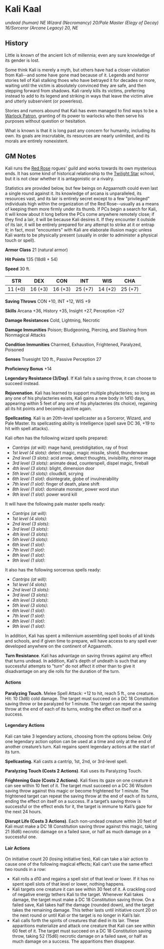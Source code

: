 # Kali Kaal
*undead (human) NE Wizard (Necromancy) 20/Pale Master (Elegy of Decay) 16/Sorceror (Arcane Legacy) 20, NE*

## History
Little is known of the ancient lich of millennia; even any sure knowledge of its gender is lost. 

Some think Kali is merely a myth, but others have had a closer visitation from Kali--and some have gone mad because of it. Legends and horror stories tell of Kali stalking thoes who have betrayed it for decades or more, waiting until the victim is absolutely convinced they are safe, and then stepping forward from shadows. Kali rarely kills its victims, preferring instead to add to its legend and striking in ways that leave the victim alive and utterly subservient (or powerless).

Stories and rumors abound that Kali has even managed to find ways to be a [Warlock Patron](/Classes/Warlock/Undead.md), granting of its power to warlocks who then serve his purposes without question or hesitation. 

What is known is that it is long past any concern for humanity, including its own. Its goals are inscrutable, its resources are nearly unlimited, and its morals are entirely nonexistent.

## GM Notes
Kali runs the [Red Rose](../Organizations/RoguesGuilds/RedRose.md) rogues' guild and works towards its own mysterious ends. It has some kind of historical relationship to the [Twilight Star](/Organizations/MageSchools/TwilightStar.md) school, but it is not clear whether it is antagonistic or a rivalry.

Statistics are provided below, but few beings on Azgaarnoth could even last a single round against it. Its knowledge of arcana is unparalleled, its resources vast, and its lair is entirely secret except to a few "privileged" individuals high within the organization of the Red Rose--usually as a means of keeping them more firmly under its thumb. If PCs begin a search for Kali, it will know about it long before the PCs come anywhere remotely close; if they find a lair, it will be because Kali desires it. If they encounter it outside of its lair, it will be entirely prepared for any attempt to strike at it or entrap it; in fact, most "encounters" with Kali are elaborate illusion magic unless Kali wants to be physically present (usually in order to administer a physical touch or spell).

**Armor Class** 21 (natural armor)

**Hit Points** 135 (18d8 + 54)

**Speed** 30 ft.

**STR**|**DEX**|**CON**|**INT**|**WIS**|**CHA**
-------|-------|-------|-------|-------|-------
11 (+0)|16 (+3)|16 (+3)|25 (+7)|14 (+2)|25 (+7)

**Saving Throws** CON +10, INT +12, WIS +9

**Skills** Arcana +36, History +35, Insight +27, Perception +27

**Damage Resistances** Cold, Lightning, Necrotic

**Damage Immunities** Poison; Bludgeoning, Piercing, and Slashing from Nonmagical Attacks

**Condition Immunities** Charmed, Exhaustion, Frightened, Paralyzed, Poisoned

**Senses** Truesight 120 ft., Passive Perception 27

**Proficiency Bonus** +14

**Legendary Resistance (3/Day)**. If Kali fails a saving throw, it can choose to succeed instead.

**Rejuvenation**. Kali has learned to support multiple phylacteries; so long as any one of his phylacteries exists, Kali gains a new body in 1d10 days, appearing within 5 feet of any one of his phylacteries (its choice), regaining all its hit points and becoming active again.

**Spellcasting**. Kali is an 20th-level spellcaster as a Sorceror, Wizard, and Pale Master. Its spellcasting ability is Intelligence (spell save DC 36, +19 to hit with spell attacks). 

Kali often has the following wizard spells prepared:

* *Cantrips (at will)*: mage hand, prestidigitation, ray of frost
* *1st level (4 slots)*: detect magic, magic missile, shield, thunderwave
* *2nd level (3 slots)*: acid arrow, detect thoughts, invisibility, mirror image
* *3rd level (3 slots)*: animate dead, counterspell, dispel magic, fireball
* *4th level (3 slots)*: blight, dimension door
* *5th level (3 slots)*: cloudkill, scrying
* *6th level (1 slot)*: disintegrate, globe of invulnerability
* *7th level (1 slot)*: finger of death, plane shift
* *8th level (1 slot)*: dominate monster, power word stun
* *9th level (1 slot)*: power word kill

It will have the following pale master spells ready:

* *Cantrips (at will)*: 
* *1st level (4 slots)*: 
* *2nd level (3 slots)*: 
* *3rd level (3 slots)*: 
* *4th level (3 slots)*: 
* *5th level (3 slots)*: 
* *6th level (1 slot)*: 
* *7th level (1 slot)*: 
* *8th level (1 slot)*: 
* *9th level (1 slot)*: 

It also has the following sorcerous spells ready:

* *Cantrips (at will)*: 
* *1st level (4 slots)*: 
* *2nd level (3 slots)*: 
* *3rd level (3 slots)*: 
* *4th level (3 slots)*: 
* *5th level (3 slots)*: 
* *6th level (1 slot)*: 
* *7th level (1 slot)*: 
* *8th level (1 slot)*: 
* *9th level (1 slot)*: 

In addition, Kali has spent a millennium assembling spell books of all kinds and schools, and if given time to prepare, will have access to any spell ever developed anywhere on the continent of Azgaarnoth.

**Turn Resistance**. Kali has advantage on saving throws against any effect that turns undead. In addition, Kali's depth of undeath is such that any successful attempts to "turn" do not affect it other than to give it disadvantage on any die rolls for the duration of the turn.

#### Actions
**Paralyzing Touch.** Melee Spell Attack: +12 to hit, reach 5 ft., one creature. Hit: 10 (3d6) cold damage. The target must succeed on a DC 18 Constitution saving throw or be paralyzed for 1 minute. The target can repeat the saving throw at the end of each of its turns, ending the effect on itself on a success.

#### Legendary Actions
Kali can take 3 legendary actions, choosing from the options below. Only one legendary action option can be used at a time and only at the end of another creature’s turn. Kali regains spent legendary actions at the start of its turn.

**Spellcasting.** Kali casts a cantrip, 1st, 2nd, or 3rd-level spell.

**Paralyzing Touch (Costs 2 Actions)**. Kali uses its Paralyzing Touch.

**Frightening Gaze (Costs 2 Actions)**. Kali fixes its gaze on one creature it can see within 10 feet of it. The target must succeed on a DC 36 Wisdom saving throw against this magic or become frightened for 1 minute. The frightened target can repeat the saving throw at the end of each of its turns, ending the effect on itself on a success. If a target’s saving throw is successful or the effect ends for it, the target is immune to Kali’s gaze for the next 24 hours.

**Disrupt Life (Costs 3 Actions)**. Each non-undead creature within 20 feet of Kali must make a DC 18 Constitution saving throw against this magic, taking 21 (6d6) necrotic damage on a failed save, or half as much damage on a successful one.

#### Lair Actions
On initiative count 20 (losing initiative ties), Kali can take a lair action to cause one of the following magical effects; Kali can’t use the same effect two rounds in a row:

* Kali rolls a d10 and regains a spell slot of that level or lower. If it has no spent spell slots of that level or lower, nothing happens.
* Kali targets one creature it can see within 30 feet of it. A crackling cord of negative energy tethers Kali to the target. Whenever Kali takes damage, the target must make a DC 18 Constitution saving throw. On a failed save, Kali takes half the damage (rounded down), and the target takes the remaining damage. This tether lasts until initiative count 20 on the next round or until Kali or the target is no longer in Kali’s lair.
* Kali calls forth the spirits of creatures that died in its lair. These apparitions materialize and attack one creature that Kali can see within 60 feet of it. The target must succeed on a DC 18 Constitution saving throw, taking 52 (15d6) necrotic damage on a failed save, or half as much damage on a success. The apparitions then disappear.
